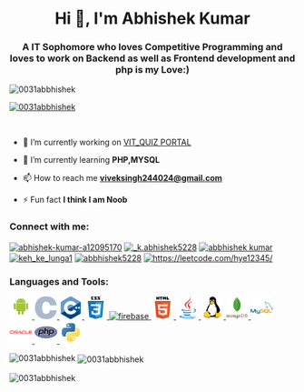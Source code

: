 <h1 align="center">Hi 👋, I'm Abhishek Kumar</h1>
<h3 align="center">A IT Sophomore who loves Competitive Programming and loves to work on Backend as well as Frontend development and php is my Love:)</h3>

<p align="left"> <img src="https://komarev.com/ghpvc/?username=0031abbhishek&label=Profile%20views&color=0e75b6&style=flat" alt="0031abbhishek" /> </p>

<p align="left"> <a href="https://github.com/ryo-ma/github-profile-trophy"><img src="https://github-profile-trophy.vercel.app/?username=0031abbhishek" alt="0031abbhishek" /></a> </p>

<p align="left"> <a href="https://twitter.com/" target="blank"><img src="https://img.shields.io/twitter/follow/?logo=twitter&style=for-the-badge" alt="" /></a> </p>

- 🔭 I’m currently working on [VIT_QUIZ PORTAL](https://github.com/0031abbhishek/OSP_VIT_QUIZ)

- 🌱 I’m currently learning **PHP,MYSQL**

- 📫 How to reach me **viveksingh244024@gmail.com**

- ⚡ Fun fact **I think I am Noob**

<h3 align="left">Connect with me:</h3>
<p align="left">
<a href="https://linkedin.com/in/abhishek-kumar-a12095170" target="blank"><img align="center" src="https://cdn.jsdelivr.net/npm/simple-icons@3.0.1/icons/linkedin.svg" alt="abhishek-kumar-a12095170" height="30" width="40" /></a>
<a href="https://instagram.com/_k.abhishek5228" target="blank"><img align="center" src="https://cdn.jsdelivr.net/npm/simple-icons@3.0.1/icons/instagram.svg" alt="_k.abhishek5228" height="30" width="40" /></a>
<a href="https://www.youtube.com/c/abbhishek kumar" target="blank"><img align="center" src="https://cdn.jsdelivr.net/npm/simple-icons@3.0.1/icons/youtube.svg" alt="abbhishek kumar" height="30" width="40" /></a>
<a href="https://www.codechef.com/users/keh_ke_lunga1" target="blank"><img align="center" src="https://cdn.jsdelivr.net/npm/simple-icons@3.1.0/icons/codechef.svg" alt="keh_ke_lunga1" height="30" width="40" /></a>
<a href="https://codeforces.com/profile/abbhishek5228" target="blank"><img align="center" src="https://cdn.jsdelivr.net/npm/simple-icons@3.0.1/icons/codeforces.svg" alt="abbhishek5228" height="30" width="40" /></a>
<a href="https://www.leetcode.com/https://leetcode.com/hye12345/" target="blank"><img align="center" src="https://cdn.jsdelivr.net/npm/simple-icons@3.0.1/icons/leetcode.svg" alt="https://leetcode.com/hye12345/" height="30" width="40" /></a>
</p>

<h3 align="left">Languages and Tools:</h3>
<p align="left"> <a href="https://developer.android.com" target="_blank"> <img src="https://raw.githubusercontent.com/devicons/devicon/master/icons/android/android-original-wordmark.svg" alt="android" width="40" height="40"/> </a> <a href="https://www.cprogramming.com/" target="_blank"> <img src="https://raw.githubusercontent.com/devicons/devicon/master/icons/c/c-original.svg" alt="c" width="40" height="40"/> </a> <a href="https://www.w3schools.com/cpp/" target="_blank"> <img src="https://raw.githubusercontent.com/devicons/devicon/master/icons/cplusplus/cplusplus-original.svg" alt="cplusplus" width="40" height="40"/> </a> <a href="https://www.w3schools.com/css/" target="_blank"> <img src="https://raw.githubusercontent.com/devicons/devicon/master/icons/css3/css3-original-wordmark.svg" alt="css3" width="40" height="40"/> </a> <a href="https://firebase.google.com/" target="_blank"> <img src="https://www.vectorlogo.zone/logos/firebase/firebase-icon.svg" alt="firebase" width="40" height="40"/> </a> <a href="https://www.w3.org/html/" target="_blank"> <img src="https://raw.githubusercontent.com/devicons/devicon/master/icons/html5/html5-original-wordmark.svg" alt="html5" width="40" height="40"/> </a> <a href="https://www.java.com" target="_blank"> <img src="https://raw.githubusercontent.com/devicons/devicon/master/icons/java/java-original.svg" alt="java" width="40" height="40"/> </a> <a href="https://www.linux.org/" target="_blank"> <img src="https://raw.githubusercontent.com/devicons/devicon/master/icons/linux/linux-original.svg" alt="linux" width="40" height="40"/> </a> <a href="https://www.mongodb.com/" target="_blank"> <img src="https://raw.githubusercontent.com/devicons/devicon/master/icons/mongodb/mongodb-original-wordmark.svg" alt="mongodb" width="40" height="40"/> </a> <a href="https://www.mysql.com/" target="_blank"> <img src="https://raw.githubusercontent.com/devicons/devicon/master/icons/mysql/mysql-original-wordmark.svg" alt="mysql" width="40" height="40"/> </a> <a href="https://www.oracle.com/" target="_blank"> <img src="https://raw.githubusercontent.com/devicons/devicon/master/icons/oracle/oracle-original.svg" alt="oracle" width="40" height="40"/> </a> <a href="https://www.php.net" target="_blank"> <img src="https://raw.githubusercontent.com/devicons/devicon/master/icons/php/php-original.svg" alt="php" width="40" height="40"/> </a> <a href="https://www.python.org" target="_blank"> <img src="https://raw.githubusercontent.com/devicons/devicon/master/icons/python/python-original.svg" alt="python" width="40" height="40"/> </a> </p>

<p><img align="left" src="https://github-readme-stats.vercel.app/api/top-langs?username=0031abbhishek&show_icons=true&locale=en&layout=compact" alt="0031abbhishek" /></p>

<p>&nbsp;<img align="center" src="https://github-readme-stats.vercel.app/api?username=0031abbhishek&show_icons=true&locale=en" alt="0031abbhishek" /></p>

<p><img align="center" src="https://github-readme-streak-stats.herokuapp.com/?user=0031abbhishek&" alt="0031abbhishek" /></p>
